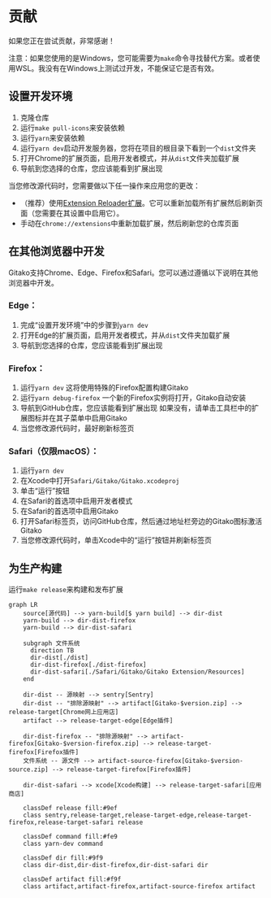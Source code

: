 # 贡献

如果您正在尝试贡献，非常感谢！

注意：如果您使用的是Windows，您可能需要为`make`命令寻找替代方案。或者使用WSL。我没有在Windows上测试过开发，不能保证它是否有效。

## 设置开发环境

1. 克隆仓库
2. 运行`make pull-icons`来安装依赖
3. 运行`yarn`来安装依赖
4. 运行`yarn dev`启动开发服务器，您将在项目的根目录下看到一个`dist`文件夹
5. 打开Chrome的扩展页面，启用开发者模式，并从`dist`文件夹加载扩展
6. 导航到您选择的仓库，您应该能看到扩展出现

当您修改源代码时，您需要做以下任一操作来应用您的更改：

- （推荐）使用[Extension Reloader扩展](https://chrome.google.com/webstore/detail/fimgfedafeadlieiabdeeaodndnlbhid)。它可以重新加载所有扩展然后刷新页面（您需要在其设置中启用它）。
- 手动在`chrome://extensions`中重新加载扩展，然后刷新您的仓库页面

## 在其他浏览器中开发

Gitako支持Chrome、Edge、Firefox和Safari。您可以通过遵循以下说明在其他浏览器中开发。

### Edge：

1. 完成“设置开发环境”中的步骤到`yarn dev`
2. 打开Edge的扩展页面，启用开发者模式，并从`dist`文件夹加载扩展
3. 导航到您选择的仓库，您应该能看到扩展出现

### Firefox：

1. 运行`yarn dev`
   这将使用特殊的Firefox配置构建Gitako
2. 运行`yarn debug-firefox`
   一个新的Firefox实例将打开，Gitako自动安装
3. 导航到GitHub仓库，您应该能看到扩展出现
   如果没有，请单击工具栏中的扩展图标并在其子菜单中启用Gitako
4. 当您修改源代码时，最好刷新标签页

### Safari（仅限macOS）：

1. 运行`yarn dev`
2. 在Xcode中打开`Safari/Gitako/Gitako.xcodeproj`
3. 单击“运行”按钮
4. 在Safari的首选项中启用开发者模式
5. 在Safari的首选项中启用Gitako
6. 打开Safari标签页，访问GitHub仓库，然后通过地址栏旁边的Gitako图标激活Gitako
7. 当您修改源代码时，单击Xcode中的“运行”按钮并刷新标签页

## 为生产构建

运行`make release`来构建和发布扩展

```mermaid
graph LR
    source[源代码] --> yarn-build[$ yarn build] --> dir-dist
    yarn-build --> dir-dist-firefox
    yarn-build --> dir-dist-safari

    subgraph 文件系统
      direction TB
      dir-dist[./dist]
      dir-dist-firefox[./dist-firefox]
      dir-dist-safari[./Safari/Gitako/Gitako Extension/Resources]
    end

    dir-dist -- 源映射 --> sentry[Sentry]
    dir-dist -- "排除源映射" --> artifact[Gitako-$version.zip] --> release-target[Chrome网上应用店]
    artifact --> release-target-edge[Edge插件]

    dir-dist-firefox -- "排除源映射" --> artifact-firefox[Gitako-$version-firefox.zip] --> release-target-firefox[Firefox插件]
    文件系统 -- 源文件 --> artifact-source-firefox[Gitako-$version-source.zip] --> release-target-firefox[Firefox插件]

    dir-dist-safari --> xcode[Xcode构建] --> release-target-safari[应用商店]

    classDef release fill:#9ef
    class sentry,release-target,release-target-edge,release-target-firefox,release-target-safari release

    classDef command fill:#fe9
    class yarn-dev command

    classDef dir fill:#9f9
    class dir-dist,dir-dist-firefox,dir-dist-safari dir

    classDef artifact fill:#f9f
    class artifact,artifact-firefox,artifact-source-firefox artifact
```
